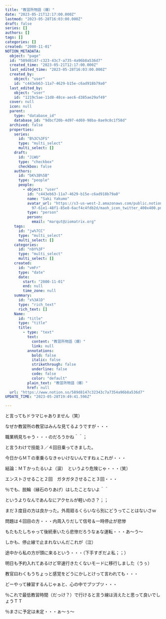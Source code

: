 ```yaml
---
title: "教習所物語（爆）"
date: "2023-05-21T12:17:00.000Z"
lastmod: "2023-05-28T16:03:00.000Z"
draft: false
series: []
authors: []
tags: []
categories: []
created: "2000-11-01"
NOTION_METADATA:
  object: "page"
  id: "589d8147-c323-43c7-a735-4a96b8a536d7"
  created_time: "2023-05-21T12:17:00.000Z"
  last_edited_time: "2023-05-28T16:03:00.000Z"
  created_by:
    object: "user"
    id: "c443eb63-11a7-4629-b15e-c6ad918b79a0"
  last_edited_by:
    object: "user"
    id: "1219c5ae-11d8-48ce-aec6-d385ae29af49"
  cover: null
  icon: null
  parent:
    type: "database_id"
    database_id: "9dbcf20b-4d97-4d69-98ba-8ae9c8c1f58d"
  archived: false
  properties:
    series:
      id: "B%3C%3FS"
      type: "multi_select"
      multi_select: []
    draft:
      id: "JiWU"
      type: "checkbox"
      checkbox: false
    authors:
      id: "bK%3B%5B"
      type: "people"
      people:
        - object: "user"
          id: "c443eb63-11a7-4629-b15e-c6ad918b79a0"
          name: "Saki Yakumo"
          avatar_url: "https://s3-us-west-2.amazonaws.com/public.notion-static.com/3ad1c4\
            97-61e1-48f1-85e8-6acf4c4fdb2d/maoh_icon_twitter_400x400.png"
          type: "person"
          person:
            email: "marqut@ziomatrix.org"
    tags:
      id: "jw%7CC"
      type: "multi_select"
      multi_select: []
    categories:
      id: "nbY%3F"
      type: "multi_select"
      multi_select: []
    created:
      id: "vmFr"
      type: "date"
      date:
        start: "2000-11-01"
        end: null
        time_zone: null
    summary:
      id: "x%3AlD"
      type: "rich_text"
      rich_text: []
    Name:
      id: "title"
      type: "title"
      title:
        - type: "text"
          text:
            content: "教習所物語（爆）"
            link: null
          annotations:
            bold: false
            italic: false
            strikethrough: false
            underline: false
            code: false
            color: "default"
          plain_text: "教習所物語（爆）"
          href: null
  url: "https://www.notion.so/589d8147c32343c7a7354a96b8a536d7"
UPDATE_TIME: "2023-05-28T19:49:41.596Z"

---
```

<link rel="stylesheet" href="https://cdn.jsdelivr.net/npm/katex@0.16.2/dist/katex.min.css" integrity="sha384-bYdxxUwYipFNohQlHt0bjN/LCpueqWz13HufFEV1SUatKs1cm4L6fFgCi1jT643X" crossorigin="anonymous">


と言ってもドラマじゃありません（笑）


なぜか教習所の教官はみんな見てるようですが・・・


職業柄見ちゃう・・・のだろうかね＾＾；


と言うわけで技能３／４回目乗ってきました。


今日からＭＴの車乗らなきゃいけないんですねぇこれが・・・


結論：ＭＴかったるいよ（涙）　というより危険じゃ・・・（笑）


エンストさせること２回　ガタガタさせること３回・・・


％でも、脱輪（縁石のりあげ）はしたことないよ＾＾


というよりなんであんなにアクセルが軽いのさ？；；


まだ３度目の方は良かった。外周廻るくらいなら別にどうってことはないさｗ


問題は４回目の方・・・内周入りだして信号＆一時停止が悲惨


もたもたしちゃって後続車いたら悲惨だろうなぁな運転・・・あ～う～


しかも、停止線で止まれないんだこれが（泣）


途中から私の方が頭に来るという・・・（下手すぎだよ私；；）


明日も予約入れてあるけど早速行きたくないモードに移行しました（うぅ）


教官曰わくもうちょっと感覚をどうにかしとけって言われても・・・


どーやって練習するんじゃぁと、心の中でブツブツ・・・


％これで最低教習時間（だっけ？）で行けると言う線は消えたと思って良いでしょうＴＴ


％まさに予定は未定・・・ぁ～ぅ～

